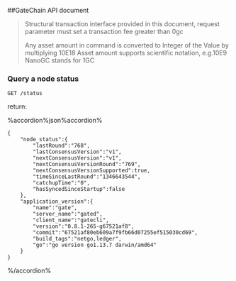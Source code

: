 ##GateChain API document

>Structural transaction interface provided  in this document, request parameter must set a transaction fee greater than  0gc
>
> Any asset amount in command  is converted to  Integer of the Value by multiplying 10E18 
> Asset amount supports scientific notation, e.g.10E9 NanoGC stands for 1GC

### Query  a node status 

```
GET /status
```

return:

%accordion%json%accordion%

```
{
    "node_status":{
        "lastRound":"768",
        "lastConsensusVersion":"v1",
        "nextConsensusVersion":"v1",
        "nextConsensusVersionRound":"769",
        "nextConsensusVersionSupported":true,
        "timeSinceLastRound":"1346643544",
        "catchupTime":"0",
        "hasSyncedSinceStartup":false
    },
    "application_version":{
        "name":"gate",
        "server_name":"gated",
        "client_name":"gatecli",
        "version":"0.8.1-265-g67521af8",
        "commit":"67521af80eb609a7f9fb66d07255ef515030cd69",
        "build_tags":"netgo,ledger",
        "go":"go version go1.13.7 darwin/amd64"
    }
}
```

%/accordion%